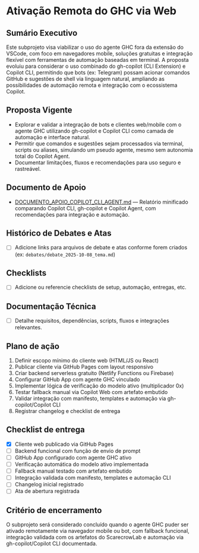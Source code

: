 
# Ativação Remota do GHC via Web

## Sumário Executivo
Este subprojeto visa viabilizar o uso do agente GHC fora da extensão do VSCode, com foco em navegadores mobile, soluções gratuitas e integração flexível com ferramentas de automação baseadas em terminal. A proposta evoluiu para considerar o uso combinado do gh-copilot (CLI Extension) e Copilot CLI, permitindo que bots (ex: Telegram) possam acionar comandos GitHub e sugestões de shell via linguagem natural, ampliando as possibilidades de automação remota e integração com o ecossistema Copilot.

## Proposta Vigente
- Explorar e validar a integração de bots e clientes web/mobile com o agente GHC utilizando gh-copilot e Copilot CLI como camada de automação e interface natural.
- Permitir que comandos e sugestões sejam processados via terminal, scripts ou aliases, simulando um pseudo agente, mesmo sem autonomia total do Copilot Agent.
- Documentar limitações, fluxos e recomendações para uso seguro e rastreável.

## Documento de Apoio
- [DOCUMENTO_APOIO_COPILOT_CLI_AGENT.md](./DOCUMENTO_APOIO_COPILOT_CLI_AGENT.md) — Relatório minificado comparando Copilot CLI, gh-copilot e Copilot Agent, com recomendações para integração e automação.

## Histórico de Debates e Atas
- [ ] Adicione links para arquivos de debate e atas conforme forem criados (ex: `debates/debate_2025-10-08_tema.md`)

## Checklists
- [ ] Adicione ou referencie checklists de setup, automação, entregas, etc.

## Documentação Técnica
- [ ] Detalhe requisitos, dependências, scripts, fluxos e integrações relevantes.

## Plano de ação
1. Definir escopo mínimo do cliente web (HTML/JS ou React)
2. Publicar cliente via GitHub Pages com layout responsivo
3. Criar backend serverless gratuito (Netlify Functions ou Firebase)
4. Configurar GitHub App com agente GHC vinculado
5. Implementar lógica de verificação do modelo ativo (multiplicador 0x)
6. Testar fallback manual via Copilot Web com artefato embutido
7. Validar integração com manifesto, templates e automação via gh-copilot/Copilot CLI
8. Registrar changelog e checklist de entrega

## Checklist de entrega
- [x] Cliente web publicado via GitHub Pages
- [ ] Backend funcional com função de envio de prompt
- [ ] GitHub App configurado com agente GHC ativo
- [ ] Verificação automática do modelo ativo implementada
- [ ] Fallback manual testado com artefato embutido
- [ ] Integração validada com manifesto, templates e automação CLI
- [ ] Changelog inicial registrado
- [ ] Ata de abertura registrada

## Critério de encerramento
O subprojeto será considerado concluído quando o agente GHC puder ser ativado remotamente via navegador mobile ou bot, com fallback funcional, integração validada com os artefatos do ScarecrowLab e automação via gh-copilot/Copilot CLI documentada.
